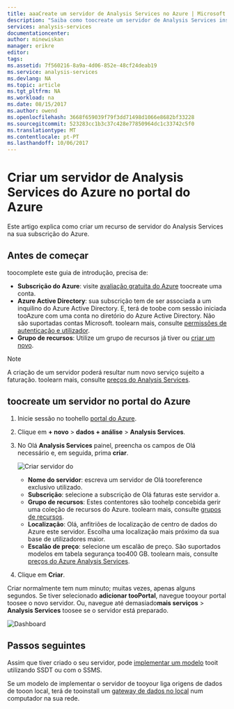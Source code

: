 ```yaml
---
title: aaaCreate um servidor de Analysis Services no Azure | Microsoft Docs
description: "Saiba como toocreate um servidor de Analysis Services instância no Azure."
services: analysis-services
documentationcenter: 
author: minewiskan
manager: erikre
editor: 
tags: 
ms.assetid: 7f560216-8a9a-4d06-852e-48cf24deab19
ms.service: analysis-services
ms.devlang: NA
ms.topic: article
ms.tgt_pltfrm: NA
ms.workload: na
ms.date: 08/15/2017
ms.author: owend
ms.openlocfilehash: 3668f659039f79f3dd71498d1066e8682bf33228
ms.sourcegitcommit: 523283cc1b3c37c428e77850964dc1c33742c5f0
ms.translationtype: MT
ms.contentlocale: pt-PT
ms.lasthandoff: 10/06/2017
---
```

# <a name="create-an-azure-analysis-services-server-in-azure-portal"></a>Criar um servidor de Analysis Services do Azure no portal do Azure
Este artigo explica como criar um recurso de servidor do Analysis Services na sua subscrição do Azure.

## <a name="before-you-begin"></a>Antes de começar
toocomplete este guia de introdução, precisa de:

* **Subscrição do Azure**: visite [avaliação gratuita do Azure](https://azure.microsoft.com/offers/ms-azr-0044p/) toocreate uma conta.
* **Azure Active Directory**: sua subscrição tem de ser associada a um inquilino do Azure Active Directory. E, terá de toobe com sessão iniciada tooAzure com uma conta no diretório do Azure Active Directory. Não são suportadas contas Microsoft. toolearn mais, consulte [permissões de autenticação e utilizador](analysis-services-manage-users.md).
* **Grupo de recursos**: Utilize um grupo de recursos já tiver ou [criar um novo](../azure-resource-manager/resource-group-overview.md).

> [!NOTE]
> A criação de um servidor poderá resultar num novo serviço sujeito a faturação. toolearn mais, consulte [preços do Analysis Services](https://azure.microsoft.com/pricing/details/analysis-services/).
> 
> 

## <a name="toocreate-a-server-in-azure-portal"></a>toocreate um servidor no portal do Azure
1. Inicie sessão no toohello [portal do Azure](https://portal.azure.com).  
2. Clique em **+ novo** > **dados + análise** > **Analysis Services**.
3. No Olá **Analysis Services** painel, preencha os campos de Olá necessário e, em seguida, prima **criar**.
   
    ![Criar servidor do](./media/analysis-services-create-server/aas-create-server-blade.png)
   
   * **Nome do servidor**: escreva um servidor de Olá tooreference exclusivo utilizado.
   * **Subscrição**: selecione a subscrição de Olá faturas este servidor a.
   * **Grupo de recursos**: Estes contentores são toohelp concebida gerir uma coleção de recursos do Azure. toolearn mais, consulte [grupos de recursos](../azure-resource-manager/resource-group-overview.md).
   * **Localização**: Olá, anfitriões de localização de centro de dados do Azure este servidor. Escolha uma localização mais próximo da sua base de utilizadores maior.
   * **Escalão de preço**: selecione um escalão de preço. São suportados modelos em tabela segurança too400 GB. toolearn mais, consulte [preços do Azure Analysis Services](https://azure.microsoft.com/pricing/details/analysis-services/).
4. Clique em **Criar**.

Criar normalmente tem num minuto; muitas vezes, apenas alguns segundos. Se tiver selecionado **adicionar tooPortal**, navegue tooyour portal toosee o novo servidor. Ou, navegue até demasiado**mais serviços** > **Analysis Services** toosee se o servidor está preparado.

 ![Dashboard](./media/analysis-services-create-server/aas-create-server-dashboard.png)


## <a name="next-steps"></a>Passos seguintes
Assim que tiver criado o seu servidor, pode [implementar um modelo](analysis-services-deploy.md) tooit utilizando SSDT ou com o SSMS.

Se um modelo de implementar o servidor de tooyour liga origens de dados de tooon local, terá de tooinstall um [gateway de dados no local](analysis-services-gateway.md) num computador na sua rede.

